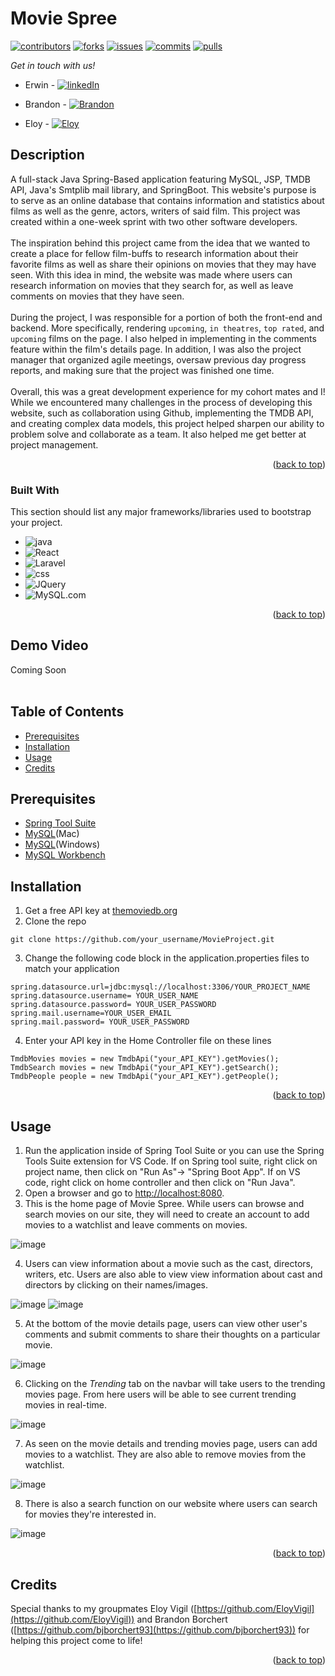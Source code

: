 # Movie Spree
<!-- Improved compatibility of back to top link: See: https://github.com/othneildrew/Best-README-Template/pull/73 -->
<a name="readme-top"></a>
<!--
*** Thanks for checking out the Best-README-Template. If you have a suggestion
*** that would make this better, please fork the repo and create a pull request
*** or simply open an issue with the tag "enhancement".
*** Don't forget to give the project a star!
*** Thanks again! Now go create something AMAZING! :D
-->



<!-- PROJECT SHIELDS -->
<!--
*** I'm using markdown "reference style" links for readability.
*** Reference links are enclosed in brackets [ ] instead of parentheses ( ).
*** See the bottom of this document for the declaration of the reference variables
*** for contributors-url, forks-url, etc. This is an optional, concise syntax you may use.
*** https://www.markdownguide.org/basic-syntax/#reference-style-links
-->
[![contributors][contributors-shield]][contributors-url]
[![forks][forks-shield]][forks-url]
[![issues][issues-shield]][issues-url]
[![commits][commits-shield]][commits-url]
[![pulls][pulls-shield]][pulls-url]

*Get in touch with us!*

- Erwin - [![linkedIn][linkedin-shield]][linkedin-url]

- Brandon - [![Brandon][brandon-shield]][brandon-url]

- Eloy - [![Eloy][eloy-shield]][eloy-url]

## Description
A full-stack Java Spring-Based application featuring MySQL, JSP, TMDB API, Java's Smtplib mail library, and SpringBoot. This website's purpose is to serve as an online database that contains information and statistics about films as well as the genre, actors, writers of said film.
This project was created within a one-week sprint with two other software developers.
<br>
<br>
The inspiration behind this project came from the idea that we wanted to create a place for fellow film-buffs to research information about their favorite films as well as share their opinions on movies that they may have seen.
With this idea in mind, the website was made where users can research information on movies that they search for, as well as leave comments on movies that they have seen.
<br>
<br>
During the project, I was responsible for a portion of both the front-end and backend. More specifically, rendering `upcoming`, `in theatres`, `top rated`, and `upcoming` films on the page. I also helped in implementing in the comments feature within the film's details page. In addition, I was also the project manager
that organized agile meetings, oversaw previous day progress reports, and making sure that the project was finished one time.
<br>
<br>
Overall, this was a great development experience for my cohort mates and I! While we encountered many challenges in the process of developing this website, such as collaboration using Github, implementing the TMDB API, and creating complex data models, this project helped sharpen our ability to problem solve and collaborate as a team. It also helped me get better at project management.  
<p align="right">(<a href="#readme-top">back to top</a>)</p>

### Built With

This section should list any major frameworks/libraries used to bootstrap your project.

* ![java][java]
* ![React][React.js]
* ![Laravel][Laravel.com]
* ![css][css]
* ![JQuery][JQuery.com]
* ![MySQL.com][MySQL.com]

<p align="right">(<a href="#readme-top">back to top</a>)</p>

## Demo Video
Coming Soon
<br>
<br>
## Table of Contents
- [Prerequisites](https://github.com/Erwin-R/MovieProject/blob/main/README.md#prerequisites)
- [Installation](https://github.com/Erwin-R/MovieProject#installation)
- [Usage](https://github.com/Erwin-R/MovieProject#usage)
- [Credits](https://github.com/Erwin-R/MovieProject#credits)

## Prerequisites
- [Spring Tool Suite](https://spring.io/tools)
- [MySQL](https://downloads.mysql.com/archives/community/)(Mac)
- [MySQL](https://dev.mysql.com/downloads/windows/installer/8.0.html)(Windows)
- [MySQL Workbench](https://dev.mysql.com/downloads/workbench/#downloads)

## Installation
1. Get a free API key at [themoviedb.org](https://developers.themoviedb.org/3/getting-started/introduction)
2. Clone the repo
```
git clone https://github.com/your_username/MovieProject.git
```
3. Change the following code block in the application.properties files to match your application
```
spring.datasource.url=jdbc:mysql://localhost:3306/YOUR_PROJECT_NAME
spring.datasource.username= YOUR_USER_NAME
spring.datasource.password= YOUR_USER_PASSWORD
spring.mail.username=YOUR_USER_EMAIL
spring.mail.password= YOUR_USER_PASSWORD
```
4. Enter your API key in the Home Controller file on these lines
```
TmdbMovies movies = new TmdbApi("your_API_KEY").getMovies();
TmdbSearch movies = new TmdbApi("your_API_KEY").getSearch();
TmdbPeople people = new TmdbApi("your_API_KEY").getPeople();
```
<p align="right">(<a href="#readme-top">back to top</a>)</p>

## Usage
1. Run the application inside of Spring Tool Suite or you can use the Spring Tools Suite extension for VS Code. If on Spring tool suite, right click on project name, then click on "Run As"-> "Spring Boot App". If on VS code, right click on home controller and then click on "Run Java".
2. Open a browser and go to [http://localhost:8080](http://localhost:8080).
3. This is the home page of Movie Spree. While users can browse and search movies on our site, they will need to create an account to add movies to a watchlist and leave comments on movies.

![image](https://user-images.githubusercontent.com/108560020/210153891-b50ff5c7-3653-4291-a8ee-1b3abb7b780a.png)

4. Users can view information about a movie such as the cast, directors, writers, etc. Users are also able to view view information about cast and directors by clicking on their names/images.

![image](https://user-images.githubusercontent.com/108560020/210154022-82a14d0c-ab98-4274-95b8-fb3c59116661.png)
![image](https://user-images.githubusercontent.com/108560020/210154030-3a7dc7fb-6408-477f-b03b-dae7b7c5e8f9.png)

5. At the bottom of the movie details page, users can view other user's comments and submit comments to share their thoughts on a particular movie.

![image](https://user-images.githubusercontent.com/108560020/210154460-ed2bf4f7-3a73-47c4-939d-b286e96eb5da.png)

6. Clicking on the *Trending* tab on the navbar will take users to the trending movies page. From here users will be able to see current trending movies in real-time.

![image](https://user-images.githubusercontent.com/108560020/210154185-5afb9f80-8212-41fb-8fbb-7b835cd07c4a.png)

7. As seen on the movie details and trending movies page, users can add movies to a watchlist. They are also able to remove movies from the watchlist.

![image](https://user-images.githubusercontent.com/108560020/210154317-c2b3d7f9-eeec-4d9d-bc7e-4af8e7acb760.png)

8. There is also a search function on our website where users can search for movies they're interested in.

![image](https://user-images.githubusercontent.com/108560020/210154378-9902cc67-6665-4655-bd49-f9298e21499e.png)


<p align="right">(<a href="#readme-top">back to top</a>)</p>

## Credits
Special thanks to my groupmates Eloy Vigil ([https://github.com/EloyVigil](https://github.com/EloyVigil)) and Brandon Borchert ([https://github.com/bjborchert93](https://github.com/bjborchert93)) for helping this project come to life!

<p align="right">(<a href="#readme-top">back to top</a>)</p>

<!-- MARKDOWN LINKS & IMAGES -->
<!-- https://www.markdownguide.org/basic-syntax/#reference-style-links -->
[contributors-shield]: https://img.shields.io/github/contributors/Erwin-R/MovieProject.svg?style=for-the-badge
[contributors-url]: https://github.com/Erwin-R/MovieProject/graphs/contributors
[forks-shield]: https://img.shields.io/github/forks/Erwin-R/MovieProject.svg?style=for-the-badge
[forks-url]: https://github.com/Erwin-R/MovieProject/network/members
[issues-shield]: https://img.shields.io/github/issues/Erwin-R/MovieProject.svg?style=for-the-badge
[issues-url]: https://github.com/Erwin-R/MovieProject/issues

[commits-shield]: https://img.shields.io/github/commits-since/Erwin-R/MovieProject/6956.svg
[commits-url]: https://github.com/Erwin-R/MovieProject/commits
[pulls-shield]: https://img.shields.io/github/issues-pr-closed/Erwin-R/MovieProject.svg
[pulls-url]: https://github.com/Erwin-R/MovieProject/pulls
[linkedin-shield]: https://img.shields.io/badge/-LinkedIn-black.svg?style=for-the-badge&logo=linkedin&colorB=555
[linkedin-url]: https://linkedin.com/in/erwin-rosales-724334253
[brandon-shield]: https://img.shields.io/badge/-LinkedIn-black.svg?style=for-the-badge&logo=linkedin&colorB=555
[brandon-url]: https://linkedin.com/in/brandon-borchert
[eloy-shield]: https://img.shields.io/badge/-LinkedIn-black.svg?style=for-the-badge&logo=linkedin&colorB=555
[eloy-url]: https://linkedin.com/in/eloy-vigil

[product-screenshot]: images/screenshot.png
[java]: https://img.shields.io/badge/Java-ED8B00?style=for-the-badge&logo=java&logoColor=white
[React.js]: https://img.shields.io/badge/Spring-6DB33F?style=for-the-badge&logo=spring&logoColor=white
[Laravel.com]:https://img.shields.io/badge/HTML5-E34F26?style=for-the-badge&logo=html5&logoColor=white
[css]:https://img.shields.io/badge/CSS3-1572B6?style=for-the-badge&logo=css3&logoColor=white
[JQuery.com]: https://img.shields.io/badge/JavaScript-F7DF1E?style=for-the-badge&logo=javascript&logoColor=black
[mySQL.com]: https://img.shields.io/badge/MySQL-005C84?style=for-the-badge&logo=mysql&logoColor=white
